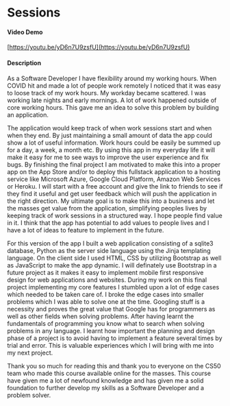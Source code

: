 # Sessions

#### Video Demo
[https://youtu.be/yD6n7U9zsfU](https://youtu.be/yD6n7U9zsfU)

#### Description
As a Software Developer I have flexibility around my working hours. When COVID hit and made a lot of people work remotely I noticed that it was easy to loose track of my work hours. My workday became scattered. I was working late nights and early mornings. A lot of work happened outside of core working hours. This gave me an idea to solve this problem by building an application.

The application would keep track of when work sessions start and when when they end. By just maintaining a small amount of data the app could show a lot of useful information. Work hours could be easily be summed up for a day, a week, a month etc. By using this app in my everyday life it will make it easy for me to see ways to improve the user experience and fix bugs. By finishing the final project I am motivated to make this into a proper app on the App Store and/or to deploy this fullstack application to a hosting service like Microsoft Azure, Google Cloud Platform, Amazon Web Services or Heroku. I will start with a free account and give the link to friends to see if they find it useful and get user feedback which will push the application in the right direction. My ultimate goal is to make this into a business and let the masses get value from the application, simplifying peoples lives by keeping track of work sessions in a structured way. I hope people find value in it. I think that the app has potential to add values to people lives and I have a lot of ideas to feature to implement in the future.

For this version of the app I built a web application consisting of a sqlite3 database, Python as the server side language using the Jinja templating language. On the client side I used HTML, CSS by utilizing Bootstrap as well as JavaScript to make the app dynamic. I will definately use Bootstrap in a future project as it makes it easy to implement mobile first responsive design for web applications and websites. During my work on this final project implementing my core features I stumbled upon a lot of edge cases which needed to be taken care of. I broke the edge cases into smaller problems which I was able to solve one at the time. Googling stuff is a necessity and proves the great value that Google has for programmers as well as other fields when solving problems. After having learnt the fundamentals of programming you know what to search when solving problems in any language. I learnt how important the planning and design phase of a project is to avoid having to implement a feature several times by trial and error. This is valuable experiences which I will bring with me into my next project.

Thank you so much for reading this and thank you to everyone on the CS50 team who made this course available online for the masses. This course have given me a lot of newfound knowledge and has given me a solid foundation to further develop my skills as a Software Developer and a problem solver.

